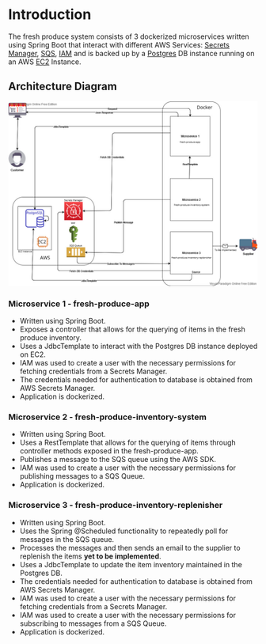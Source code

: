 # Introduction
The fresh produce system consists of 3 dockerized microservices written using Spring Boot that interact with different AWS 
Services: [Secrets Manager](https://aws.amazon.com/secrets-manager/), [SQS](https://aws.amazon.com/sqs/), [IAM](https://aws.amazon.com/iam/)
and is backed up by a [Postgres](https://www.postgresql.org/) DB instance running on an AWS [EC2](https://docs.aws.amazon.com/AWSEC2/latest/UserGuide/concepts.html) Instance. 

## Architecture Diagram 
![System Architecture](Architecture.jpg)

### Microservice 1 - fresh-produce-app
* Written using Spring Boot.
* Exposes a controller that allows for the querying of items in the fresh produce inventory. 
* Uses a JdbcTemplate to interact with the Postgres DB instance deployed on EC2. 
* IAM was used to create a user with the necessary permissions for fetching credentials from a Secrets Manager. 
* The credentials needed for authentication to database is obtained from AWS Secrets Manager. 
* Application is dockerized. 

### Microservice 2 - fresh-produce-inventory-system
* Written using Spring Boot.
* Uses a RestTemplate that allows for the querying of items through controller methods exposed in the fresh-produce-app.
* Publishes a message to the SQS queue using the AWS SDK. 
* IAM was used to create a user with the necessary permissions for publishing messages to a SQS Queue.
* Application is dockerized. 

### Microservice 3 - fresh-produce-inventory-replenisher
* Written using Spring Boot.
* Uses the Spring @Scheduled functionality to repeatedly poll for messages in the SQS queue.
* Processes the messages and then sends an email to the supplier to replenish the items **yet to be implemented**.
* Uses a JdbcTemplate to update the item inventory maintained in the Postgres DB.
* The credentials needed for authentication to database is obtained from AWS Secrets Manager.
* IAM was used to create a user with the necessary permissions for fetching credentials from a Secrets Manager.
* IAM was used to create a user with the necessary permissions for subscribing to messages from a SQS Queue.
* Application is dockerized.


